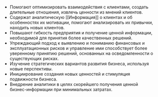 - Помогают оптимизировать взаимодействия с клиентами, создать длительные отношения, извлечь ценности из мнений клиентов.
- Содержат аналитическую [[Информация]] о клиентах и об особенностях их мотивации, помогают анализировать их привычки, находить новых клиентов.
- Повышают гибкость предприятия и получение ценной информации, необходимой для принятия более качественных решений.
- Упреждающий подход к выявлению и пониманию финансовых и эксплуатационных рисков и управление ими способствует более уверенному принятию решений, основанных на осведомленности о существующих рисках.
- Изучение стратегических вариантов развития бизнеса, используя новые перспективы.
- Инициирование создания новых ценностей и стимуляция подвижности бизнеса.
- Внедрение аналитики в целях скорейшего получения ценной бизнес-информации при минимальных затратах.